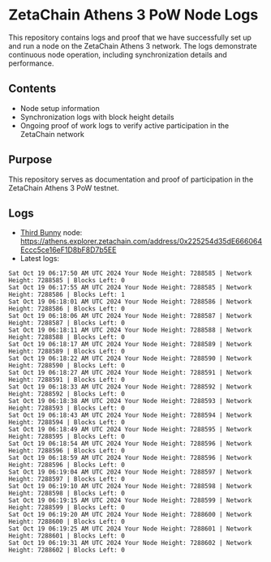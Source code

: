 # ZetaChain Athens 3 PoW Node Logs
This repository contains logs and proof that we have successfully set up and run a node on the ZetaChain Athens 3 network. The logs demonstrate continuous node operation, including synchronization details and performance.

## Contents
- Node setup information
- Synchronization logs with block height details
- Ongoing proof of work logs to verify active participation in the ZetaChain network

## Purpose
This repository serves as documentation and proof of participation in the ZetaChain Athens 3 PoW testnet.

## Logs

- [Third Bunny](https://thirdbunny.xyz/) node: https://athens.explorer.zetachain.com/address/0x225254d35dE666064Eccc5ce16eF1D8bF8D7b5EE
- Latest logs:
```
Sat Oct 19 06:17:50 AM UTC 2024 Your Node Height: 7288585 | Network Height: 7288585 | Blocks Left: 0
Sat Oct 19 06:17:55 AM UTC 2024 Your Node Height: 7288585 | Network Height: 7288586 | Blocks Left: 1
Sat Oct 19 06:18:01 AM UTC 2024 Your Node Height: 7288586 | Network Height: 7288586 | Blocks Left: 0
Sat Oct 19 06:18:06 AM UTC 2024 Your Node Height: 7288587 | Network Height: 7288587 | Blocks Left: 0
Sat Oct 19 06:18:11 AM UTC 2024 Your Node Height: 7288588 | Network Height: 7288588 | Blocks Left: 0
Sat Oct 19 06:18:17 AM UTC 2024 Your Node Height: 7288589 | Network Height: 7288589 | Blocks Left: 0
Sat Oct 19 06:18:22 AM UTC 2024 Your Node Height: 7288590 | Network Height: 7288590 | Blocks Left: 0
Sat Oct 19 06:18:27 AM UTC 2024 Your Node Height: 7288591 | Network Height: 7288591 | Blocks Left: 0
Sat Oct 19 06:18:33 AM UTC 2024 Your Node Height: 7288592 | Network Height: 7288592 | Blocks Left: 0
Sat Oct 19 06:18:38 AM UTC 2024 Your Node Height: 7288593 | Network Height: 7288593 | Blocks Left: 0
Sat Oct 19 06:18:43 AM UTC 2024 Your Node Height: 7288594 | Network Height: 7288594 | Blocks Left: 0
Sat Oct 19 06:18:49 AM UTC 2024 Your Node Height: 7288595 | Network Height: 7288595 | Blocks Left: 0
Sat Oct 19 06:18:54 AM UTC 2024 Your Node Height: 7288596 | Network Height: 7288596 | Blocks Left: 0
Sat Oct 19 06:18:59 AM UTC 2024 Your Node Height: 7288596 | Network Height: 7288596 | Blocks Left: 0
Sat Oct 19 06:19:04 AM UTC 2024 Your Node Height: 7288597 | Network Height: 7288597 | Blocks Left: 0
Sat Oct 19 06:19:10 AM UTC 2024 Your Node Height: 7288598 | Network Height: 7288598 | Blocks Left: 0
Sat Oct 19 06:19:15 AM UTC 2024 Your Node Height: 7288599 | Network Height: 7288599 | Blocks Left: 0
Sat Oct 19 06:19:20 AM UTC 2024 Your Node Height: 7288600 | Network Height: 7288600 | Blocks Left: 0
Sat Oct 19 06:19:25 AM UTC 2024 Your Node Height: 7288601 | Network Height: 7288601 | Blocks Left: 0
Sat Oct 19 06:19:31 AM UTC 2024 Your Node Height: 7288602 | Network Height: 7288602 | Blocks Left: 0
```
